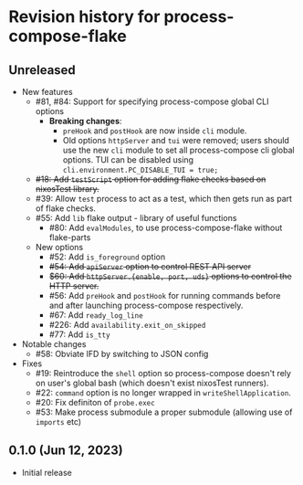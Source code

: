 # Revision history for process-compose-flake

## Unreleased

- New features
    - #81, #84: Support for specifying process-compose global CLI options
      - **Breaking changes**:
        - `preHook` and `postHook` are now inside `cli` module.
        - Old options `httpServer` and `tui` were removed; users should use the new `cli` module to set all process-compose cli global options. TUI can be disabled using `cli.environment.PC_DISABLE_TUI = true;`
    - ~~#18: Add `testScript` option for adding flake checks based on nixosTest library.~~
    - #39: Allow `test` process to act as a test, which then gets run as part of flake checks.
    - #55: Add `lib` flake output - library of useful functions
        - #80: Add `evalModules`, to use process-compose-flake without flake-parts
    - New options
      - #52: Add `is_foreground` option
      - ~~#54: Add `apiServer` option to control REST API server~~
      - ~~$60: Add `httpServer.{enable, port, uds}` options to control the HTTP server.~~
      - #56: Add `preHook` and `postHook` for running commands before and after launching process-compose respectively.
      - #67: Add `ready_log_line`
      - #226: Add `availability.exit_on_skipped`
      - #77: Add `is_tty`
- Notable changes
    - #58: Obviate IFD by switching to JSON config
- Fixes
    - #19: Reintroduce the `shell` option so process-compose doesn't rely on user's global bash (which doesn't exist nixosTest runners).
    - #22: `command` option is no longer wrapped in `writeShellApplication`.
    - #20: Fix definiton of `probe.exec`
    - #53: Make process submodule a proper submodule (allowing use of `imports` etc)


## 0.1.0 (Jun 12, 2023)

- Initial release
